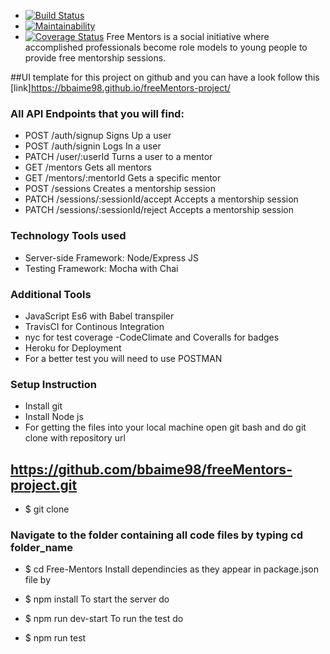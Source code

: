 - [![Build Status](https://www.travis-ci.com/bbaime98/freeMentors-project.svg?branch=develop)](https://www.travis-ci.com/bbaime98/freeMentors-project)
- [![Maintainability](https://api.codeclimate.com/v1/badges/c0fa93741dbe645888b2/maintainability)](https://codeclimate.com/github/bbaime98/freeMentors-project/maintainability)
- [![Coverage Status](https://coveralls.io/repos/github/bbaime98/freeMentors-project/badge.svg?branch=develop)](https://coveralls.io/github/bbaime98/freeMentors-project?branch=develop)
Free Mentors is a social initiative where accomplished professionals become role models to young people to provide free mentorship sessions.

##UI template for this project on github and you can  have a look follow this [link]https://bbaime98.github.io/freeMentors-project/

### All API Endpoints that you will find:

- POST /auth/signup Signs Up a user
- POST /auth/signin Logs In a user
- PATCH /user/:userId Turns a user to a mentor
- GET /mentors Gets all mentors
- GET /mentors/:mentorId Gets a specific mentor
- POST /sessions Creates a mentorship session
- PATCH /sessions/:sessionId/accept Accepts a mentorship session
- PATCH /sessions/:sessionId/reject Accepts a mentorship session
### Technology Tools used
- Server-side Framework: Node/Express JS
- Testing Framework: Mocha with Chai
### Additional Tools
- JavaScript Es6 with Babel transpiler
- TravisCI for Continous Integration
- nyc for test coverage
-CodeClimate and Coveralls for badges
- Heroku for Deployment
- For a better test you will need to use POSTMAN

### Setup Instruction
- Install git
- Install Node js
- For getting the files into your local machine open git bash and do git clone with repository url
## https://github.com/bbaime98/freeMentors-project.git
- $ git clone 
### Navigate to the folder containing all code files by typing cd folder_name

- $ cd Free-Mentors
Install dependincies as they appear in package.json file by

- $ npm install
To start the server do

- $ npm run dev-start
To run the test do

- $ npm run test
